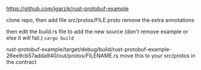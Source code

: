 https://github.com/jgarzik/rust-protobuf-example

clone repo, then add file src/protos/FILE.proto
remove the extra annotations

then edit the build.rs file to add the new source (don't remove example or else it will fail.)
`cargo build`

rust-protobuf-example/target/debug/build/rust-protobuf-example-26ee9cb57adda940/out/protos/FILENAME.rs
move this to your src/protos in the contract